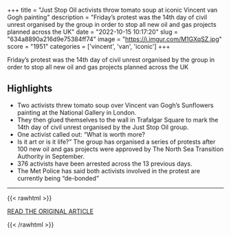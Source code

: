+++
title = "Just Stop Oil activists throw tomato soup at iconic Vincent van Gogh painting"
description = "Friday’s protest was the 14th day of civil unrest organised by the group in order to stop all new oil and gas projects planned across the UK"
date = "2022-10-15 10:17:20"
slug = "634a8890a216d9e75384ff74"
image = "https://i.imgur.com/M1GXqSZ.jpg"
score = "1951"
categories = ['vincent', 'van', 'iconic']
+++

Friday’s protest was the 14th day of civil unrest organised by the group in order to stop all new oil and gas projects planned across the UK

## Highlights

- Two activists threw tomato soup over Vincent van Gogh’s Sunflowers painting at the National Gallery in London.
- They then glued themselves to the wall in Trafalgar Square to mark the 14th day of civil unrest organised by the Just Stop Oil group.
- One activist called out: “What is worth more?
- Is it art or is it life?” The group has organised a series of protests after 100 new oil and gas projects were approved by The North Sea Transition Authority in September.
- 376 activists have been arrested across the 13 previous days.
- The Met Police has said both activists involved in the protest are currently being “de-bonded”

---

{{< rawhtml >}}
  <p class="article-category">
    <a target="_blank" href="https://www.standard.co.uk/news/london/just-stop-oil-activist-van-gogh-sunflowers-painting-national-gallery-london-b1032720.html">READ THE ORIGINAL ARTICLE</a>
  </p>
{{< /rawhtml >}}
